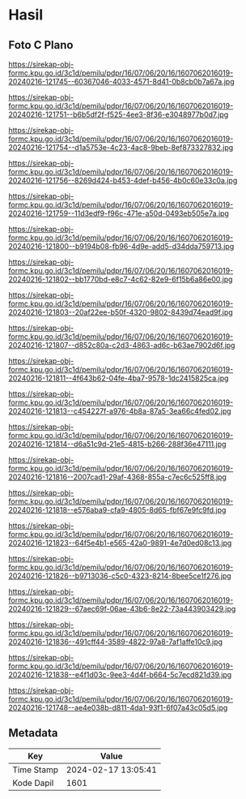 # Hasil

## Foto C Plano

https://sirekap-obj-formc.kpu.go.id/3c1d/pemilu/pdpr/16/07/06/20/16/1607062016019-20240216-121745--60367046-4033-4571-8d41-0b8cb0b7a67a.jpg

https://sirekap-obj-formc.kpu.go.id/3c1d/pemilu/pdpr/16/07/06/20/16/1607062016019-20240216-121751--b6b5df2f-f525-4ee3-8f36-e3048977b0d7.jpg

https://sirekap-obj-formc.kpu.go.id/3c1d/pemilu/pdpr/16/07/06/20/16/1607062016019-20240216-121754--d1a5753e-4c23-4ac8-9beb-8ef873327832.jpg

https://sirekap-obj-formc.kpu.go.id/3c1d/pemilu/pdpr/16/07/06/20/16/1607062016019-20240216-121756--8269d424-b453-4def-b456-4b0c60e33c0a.jpg

https://sirekap-obj-formc.kpu.go.id/3c1d/pemilu/pdpr/16/07/06/20/16/1607062016019-20240216-121759--11d3edf9-f96c-471e-a50d-0493eb505e7a.jpg

https://sirekap-obj-formc.kpu.go.id/3c1d/pemilu/pdpr/16/07/06/20/16/1607062016019-20240216-121800--b9194b08-fb96-4d9e-add5-d34dda759713.jpg

https://sirekap-obj-formc.kpu.go.id/3c1d/pemilu/pdpr/16/07/06/20/16/1607062016019-20240216-121802--bb1770bd-e8c7-4c62-82e9-6f15b6a86e00.jpg

https://sirekap-obj-formc.kpu.go.id/3c1d/pemilu/pdpr/16/07/06/20/16/1607062016019-20240216-121803--20af22ee-b50f-4320-9802-8439d74ead9f.jpg

https://sirekap-obj-formc.kpu.go.id/3c1d/pemilu/pdpr/16/07/06/20/16/1607062016019-20240216-121807--d852c80a-c2d3-4863-ad6c-b63ae7902d6f.jpg

https://sirekap-obj-formc.kpu.go.id/3c1d/pemilu/pdpr/16/07/06/20/16/1607062016019-20240216-121811--4f643b62-04fe-4ba7-9578-1dc2415825ca.jpg

https://sirekap-obj-formc.kpu.go.id/3c1d/pemilu/pdpr/16/07/06/20/16/1607062016019-20240216-121813--c454227f-a976-4b8a-87a5-3ea66c4fed02.jpg

https://sirekap-obj-formc.kpu.go.id/3c1d/pemilu/pdpr/16/07/06/20/16/1607062016019-20240216-121814--d6a51c9d-21e5-4815-b266-288f36e47111.jpg

https://sirekap-obj-formc.kpu.go.id/3c1d/pemilu/pdpr/16/07/06/20/16/1607062016019-20240216-121816--2007cad1-29af-4368-855a-c7ec6c525ff8.jpg

https://sirekap-obj-formc.kpu.go.id/3c1d/pemilu/pdpr/16/07/06/20/16/1607062016019-20240216-121818--e576aba9-cfa9-4805-8d65-fbf67e9fc9fd.jpg

https://sirekap-obj-formc.kpu.go.id/3c1d/pemilu/pdpr/16/07/06/20/16/1607062016019-20240216-121823--64f5e4b1-e565-42a0-9891-4e7d0ed08c13.jpg

https://sirekap-obj-formc.kpu.go.id/3c1d/pemilu/pdpr/16/07/06/20/16/1607062016019-20240216-121826--b9713036-c5c0-4323-8214-8bee5ce1f276.jpg

https://sirekap-obj-formc.kpu.go.id/3c1d/pemilu/pdpr/16/07/06/20/16/1607062016019-20240216-121829--67aec69f-06ae-43b6-8e22-73a443903429.jpg

https://sirekap-obj-formc.kpu.go.id/3c1d/pemilu/pdpr/16/07/06/20/16/1607062016019-20240216-121836--491cff44-3589-4822-97a8-7af1affe10c9.jpg

https://sirekap-obj-formc.kpu.go.id/3c1d/pemilu/pdpr/16/07/06/20/16/1607062016019-20240216-121838--e4f1d03c-9ee3-4d4f-b664-5c7ecd821d39.jpg

https://sirekap-obj-formc.kpu.go.id/3c1d/pemilu/pdpr/16/07/06/20/16/1607062016019-20240216-121748--ae4e038b-d811-4da1-93f1-6f07a43c05d5.jpg


## Metadata

| Key        | Value               |
| ---------- | ------------------- |
| Time Stamp | 2024-02-17 13:05:41 |
| Kode Dapil | 1601                |



